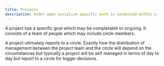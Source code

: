```yaml
---
title: Projects
description: Under open socialism specific work is conducted within a 'project'.
---
```


A project has a specific goal which may be completable or ongoing. It consists of a team of people which may include circle members.

A project ultimately reports to a circle. Exactly how the distribution of management between the project team and the circle will depend on the circumstances but typically a project will be self managed in terms of day to day but report to a circle for bigger decisions.
